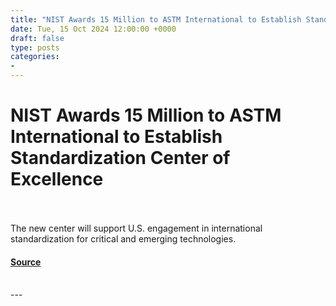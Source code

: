 ```yaml
---
title: "NIST Awards 15 Million to ASTM International to Establish Standardization Center of Excellence"
date: Tue, 15 Oct 2024 12:00:00 +0000
draft: false
type: posts
categories: 
- 
---
```

# NIST Awards 15 Million to ASTM International to Establish Standardization Center of Excellence

<br/>

<br/>
The new center will support U.S. engagement in international standardization for critical and emerging technologies.

#### [Source](https://www.nist.gov/news-events/news/2024/10/nist-awards-15-million-astm-international-establish-standardization-center)

<br/>
---
